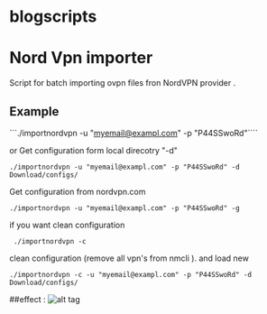 # blogscripts

# Nord Vpn importer 

Script for batch importing ovpn files fron NordVPN provider .
## Example

```./importnordvpn -u "myemail@exampl.com" -p "P44SSwoRd"````
      
or
Get configuration form local direcotry "-d"
          
```./importnordvpn -u "myemail@exampl.com" -p "P44SSwoRd" -d Download/configs/```
            
Get configuration from nordvpn.com
          
```./importnordvpn -u "myemail@exampl.com" -p "P44SSwoRd" -g```
            
if you want clean configuration
          
``` ./importnordvpn -c```
            
clean configuration (remove all vpn's from nmcli ). and load new
          
```./importnordvpn -c -u "myemail@exampl.com" -p "P44SSwoRd" -d Download/configs/```
       
##effect :
![alt tag](https://consolechars.files.wordpress.com/2017/02/nordvpn-gnome.gif)
